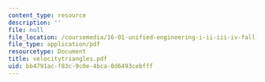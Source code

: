 ```yaml
---
content_type: resource
description: ''
file: null
file_location: /coursemedia/16-01-unified-engineering-i-ii-iii-iv-fall-2005-spring-2006/bb4791acf83c9c0e4bca0d6493cebfff_velocitytriangles.pdf
file_type: application/pdf
resourcetype: Document
title: velocitytriangles.pdf
uid: bb4791ac-f83c-9c0e-4bca-0d6493cebfff
---
```

